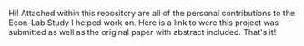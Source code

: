 Hi!
Attached within this repository are all of the personal contributions to the Econ-Lab Study I helped work on.
Here is a link to were this project was submitted as well as the original paper with abstract included.
That's it!
